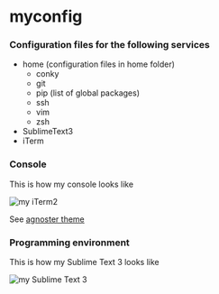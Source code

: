 # myconfig

### Configuration files for the following services

* home (configuration files in home folder)
  * conky
  * git
  * pip (list of global packages)
  * ssh
  * vim
  * zsh
* SublimeText3
* iTerm

### Console

This is how my console looks like

![my iTerm2](http://i.imgur.com/6vrq9s1.png)

See [agnoster theme](https://gist.github.com/agnoster/3712874)

### Programming environment

This is how my Sublime Text 3 looks like

![my Sublime Text 3](http://i.imgur.com/WdOiJMy.png)
